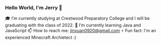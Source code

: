 ### Hello World, I'm Jerry 👋

:mortar_board: I’m currently studying at Crestwood Preparatory College and I will be graduating with the class of 2022.
🌱 I’m currently learning Java and JavaScript
📫 How to reach me: jinxuan0920@gmail.com
⚡ Fun fact: I'm an experienced Minecraft Archietect :)

<!--
**JerryZhang0920/JerryZhang0920** is a ✨ _special_ ✨ repository because its `README.md` (this file) appears on your GitHub profile.

